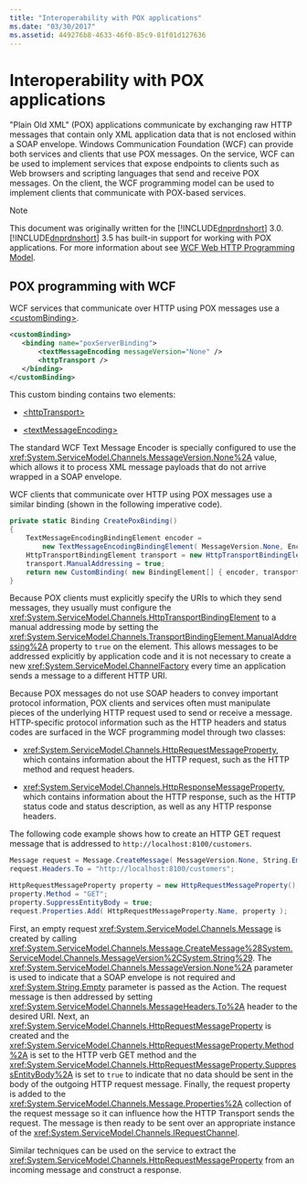 ```yaml
---
title: "Interoperability with POX applications"
ms.date: "03/30/2017"
ms.assetid: 449276b8-4633-46f0-85c9-81f01d127636
---
```

# Interoperability with POX applications

"Plain Old XML" (POX) applications communicate by exchanging raw HTTP messages that contain only XML application data that is not enclosed within a SOAP envelope. Windows Communication Foundation (WCF) can provide both services and clients that use POX messages. On the service, WCF can be used to implement services that expose endpoints to clients such as Web browsers and scripting languages that send and receive POX messages. On the client, the WCF programming model can be used to implement clients that communicate with POX-based services.  
  
> [!NOTE]
> This document was originally written for the [!INCLUDE[dnprdnshort](../../../../includes/dnprdnshort-md.md)] 3.0.  [!INCLUDE[dnprdnshort](../../../../includes/dnprdnshort-md.md)] 3.5 has built-in support for working with POX applications. For more information about see [WCF Web HTTP Programming Model](../../../../docs/framework/wcf/feature-details/wcf-web-http-programming-model.md).
  
## POX programming with WCF

WCF services that communicate over HTTP using POX messages use a [\<customBinding>](../../../../docs/framework/configure-apps/file-schema/wcf/custombinding.md).

```xml
<customBinding>
   <binding name="poxServerBinding">
       <textMessageEncoding messageVersion="None" />
       <httpTransport />
   </binding>
</customBinding>
```

This custom binding contains two elements:

- [\<httpTransport>](../../../../docs/framework/configure-apps/file-schema/wcf/httptransport.md)

- [\<textMessageEncoding>](../../../../docs/framework/configure-apps/file-schema/wcf/textmessageencoding.md)

The standard WCF Text Message Encoder is specially configured to use the <xref:System.ServiceModel.Channels.MessageVersion.None%2A> value, which allows it to process XML message payloads that do not arrive wrapped in a SOAP envelope.

WCF clients that communicate over HTTP using POX messages use a similar binding (shown in the following imperative code).

```csharp
private static Binding CreatePoxBinding()
{
    TextMessageEncodingBindingElement encoder =
        new TextMessageEncodingBindingElement( MessageVersion.None, Encoding.UTF8 );
    HttpTransportBindingElement transport = new HttpTransportBindingElement();
    transport.ManualAddressing = true;
    return new CustomBinding( new BindingElement[] { encoder, transport } );
}
```

Because POX clients must explicitly specify the URIs to which they send messages, they usually must configure the <xref:System.ServiceModel.Channels.HttpTransportBindingElement> to a manual addressing mode by setting the <xref:System.ServiceModel.Channels.TransportBindingElement.ManualAddressing%2A> property to `true` on the element. This allows messages to be addressed explicitly by application code and it is not necessary to create a new <xref:System.ServiceModel.ChannelFactory> every time an application sends a message to a different HTTP URI.

Because POX messages do not use SOAP headers to convey important protocol information, POX clients and services often must manipulate pieces of the underlying HTTP request used to send or receive a message. HTTP-specific protocol information such as the HTTP headers and status codes are surfaced in the WCF programming model through two classes:

- <xref:System.ServiceModel.Channels.HttpRequestMessageProperty>, which contains information about the HTTP request, such as the HTTP method and request headers.

- <xref:System.ServiceModel.Channels.HttpResponseMessageProperty>, which contains information about the HTTP response, such as the HTTP status code and status description, as well as any HTTP response headers.
  
The following code example shows how to create an HTTP GET request message that is addressed to `http://localhost:8100/customers`.

```csharp
Message request = Message.CreateMessage( MessageVersion.None, String.Empty );
request.Headers.To = "http://localhost:8100/customers";

HttpRequestMessageProperty property = new HttpRequestMessageProperty();
property.Method = "GET";
property.SuppressEntityBody = true;
request.Properties.Add( HttpRequestMessageProperty.Name, property );
```

First, an empty request <xref:System.ServiceModel.Channels.Message> is created by calling <xref:System.ServiceModel.Channels.Message.CreateMessage%28System.ServiceModel.Channels.MessageVersion%2CSystem.String%29>. The <xref:System.ServiceModel.Channels.MessageVersion.None%2A> parameter is used to indicate that a SOAP envelope is not required and <xref:System.String.Empty> parameter is passed as the Action. The request message is then addressed by setting <xref:System.ServiceModel.Channels.MessageHeaders.To%2A> header to the desired URI. Next, an <xref:System.ServiceModel.Channels.HttpRequestMessageProperty> is created and the <xref:System.ServiceModel.Channels.HttpRequestMessageProperty.Method%2A> is set to the HTTP verb GET method and the <xref:System.ServiceModel.Channels.HttpRequestMessageProperty.SuppressEntityBody%2A> is set to `true` to indicate that no data should be sent in the body of the outgoing HTTP request message. Finally, the request property is added to the <xref:System.ServiceModel.Channels.Message.Properties%2A> collection of the request message so it can influence how the HTTP Transport sends the request. The message is then ready to be sent over an appropriate instance of the <xref:System.ServiceModel.Channels.IRequestChannel>.

Similar techniques can be used on the service to extract the <xref:System.ServiceModel.Channels.HttpRequestMessageProperty> from an incoming message and construct a response.
